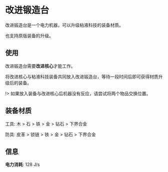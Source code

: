 # 改进锻造台

改进锻造台是一个电力机器，可以升级粘液科技的装备材质。

也支持原版装备的升级。

## 使用

改进锻造台需要**改进核心**才能工作。

将改进核心与粘液科技装备共同放入改进锻造台，等待一段时间后即可获得材质升级后的装备。

!> 如果放入装备与改进核心后机器没有反应，请尝试将两个物品交换位置。

## 装备材质

工具: 木 > 石 > 铁 > 金 > 钻石 > 下界合金

防具: 皮革 > 锁链 > 铁 > 金 > 钻石 > 下界合金

## 信息

**电力消耗**: 128 J/s
